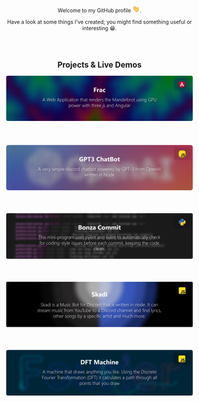 <div align="center">
  
  &nbsp;<br>&nbsp;
  
  Welcome to my GitHub profile <img src="https://raw.githubusercontent.com/MindLabor/MindLabor/master/wave.gif" width="20px">.

  Have a look at some things I've created; you might find something useful or interesting 😁.
  
  &nbsp;<br>&nbsp;
  
  <h2>Projects & Live Demos</h2>
  <a href="https://frac.vercel.app/">
    <img width="600" src="https://raw.githubusercontent.com/MindLaborDev/MindLaborDev/master/preview/Group 5.png" />
  </a>
  
  &nbsp;<br>&nbsp;

  <a href="https://github.com/MindLaborDev/gpt3-discord-chatbot">
    <img align="center" width="600" src="https://raw.githubusercontent.com/MindLaborDev/MindLaborDev/master/preview/Group 3.png" />
  </a>

  &nbsp;<br>&nbsp;

  <a href="https://github.com/Difinition-of-Done/bonza-commit">
    <img align="center" width="600" src="https://raw.githubusercontent.com/MindLaborDev/MindLaborDev/master/preview/Group 6.png" />
  </a>

  &nbsp;<br>&nbsp;

  <a href="https://github.com/MindLaborDev/skadi">
    <img align="center" width="600" src="https://raw.githubusercontent.com/MindLaborDev/MindLaborDev/master/preview/Group 1.png" />
  </a>

  &nbsp;<br>&nbsp;

  <a href="https://mindlabordev.github.io/DFT-Machine/">
    <img align="center" width="600" src="https://raw.githubusercontent.com/MindLaborDev/MindLaborDev/master/preview/Group 4.png" />
  </a>

</div>

&nbsp;<br>&nbsp;

